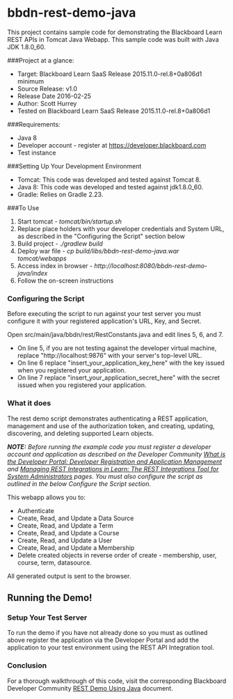 # bbdn-rest-demo-java
This project contains sample code for demonstrating the Blackboard Learn REST APIs in  Tomcat Java Webapp.
This sample code was built with Java JDK 1.8.0_60.

###Project at a glance:
- Target: Blackboard Learn SaaS Release 2015.11.0-rel.8+0a806d1 minimum
- Source Release: v1.0
- Release Date  2016-02-25
- Author: Scott Hurrey
- Tested on Blackboard Learn SaaS Release 2015.11.0-rel.8+0a806d1

###Requirements:
- Java 8
- Developer account - register at https://developer.blackboard.com
- Test instance


###Setting Up Your Development Environment
- Tomcat: This code was developed and tested against Tomcat 8. 
- Java 8: This code was developed and tested against jdk1.8.0_60.
- Gradle: Relies on Gradle 2.23. 

###To Use
1. Start tomcat - <i>tomcat/bin/startup.sh</i><br />
2. Replace place holders with your developer credentials and System URL, as described in the "Configuring the Script" section below<br />
3. Build project - <i>./gradlew build</i><br />
4. Deploy war file - <i>cp build/libs/bbdn-rest-demo-java.war tomcat/webapps</i><br />
5. Access index in browser - <i>http://localhost:8080/bbdn-rest-demo-java/index</i><br />
6. Follow the on-screen instructions

### Configuring the Script
Before executing the script to run against your test server you must configure it with your registered application's URL, Key, and Secret.

Open src/main/java/bbdn/rest/RestConstants.java and edit lines 5, 6, and 7.
- On line 5, if you are not testing against the developer virtual machine, replace "http://localhost:9876" with your server's top-level URL.
- On line 6 replace "insert_your_application_key_here" with the key issued when you registered your application.<br/>
- On line 7 replace "insert_your_application_secret_here" with the secret issued when you registered your application.

### What it does
The rest demo script demonstrates authenticating a REST application, management and use of the authorization token, and creating, updating, discovering, and deleting supported Learn objects.

<i><b>NOTE:</b> Before running the example code you must register a developer account and application as described on the Developer Community <a href="https://community.blackboard.com/docs/DOC-1579">What is the Developer Portal: Developer Registration and Application Management</a> and <a href="https://community.blackboard.com/docs/DOC-1580">Managing REST Integrations in Learn: The REST Integrations Tool for System Administrators</a> pages. You must also configure the script as outlined in the below Configure the Script section.</i>

This webapp allows you to:<br />
- Authenticate<br/>
- Create, Read, and Update a Data Source<br/>
- Create, Read, and Update a Term<br/>
- Create, Read, and Update a Course<br/>
- Create, Read, and Update a User<br/>
- Create, Read, and Update a Membership<br/>
- Delete created objects in reverse order of create - membership, user, course, term, datasource.

All generated output is sent to the browser.


## Running the Demo!
### Setup Your Test Server
To run the demo if you have not already done so you must as outlined above register the application via the Developer Portal and add the application to your test environment using the REST API Integration tool.

### Conclusion
For a thorough walkthrough of this code, visit the corresponding Blackboard Developer Community <a href="https://community.blackboard.com/docs/DOC-1654" target="_blank">REST Demo Using Java</a> document.
